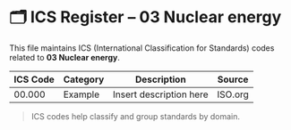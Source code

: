# 🗂 ICS Register – 03 Nuclear energy

This file maintains ICS (International Classification for Standards) codes related to **03 Nuclear energy**.

| ICS Code | Category | Description | Source |
|----------|----------|-------------|--------|
| 00.000   | Example  | Insert description here | ISO.org |

> ICS codes help classify and group standards by domain.
